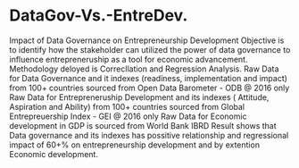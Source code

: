 # DataGov-Vs.-EntreDev.
Impact of Data Governance on Entrepreneurship Development
Objective is to identify how the stakeholder can utilized the power of data governance to influence entrepreneruship as a tool for economic advancement.
Methodology deloyed is Correcllation and Regression Analysis. 
Raw Data for Data Governance and it indexes (readiness, implementation and impact) from 100+ countries sourced from Open Data Barometer - ODB @ 2016 only
Raw Data for Entrepreneruship Development and its indexes ( Attitude, Aspiration and Ability) from 100+ countries sourced from Global Entrepreuership Index - GEI @ 2016 only
Raw Data for Economic development  in GDP is sourced from World Bank IBRD
Result shows that Data governance and its indexes has possitive relationship and regressional impact of 60+% on entrepreneurship development and by extention Economic development.
